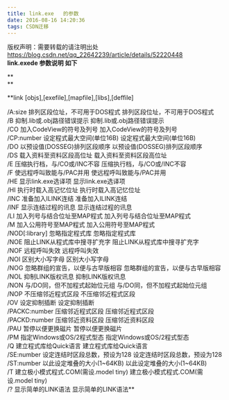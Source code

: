 ```yaml
---
title: link.exe   的参数
date: 2016-08-16 14:20:36
tags: CSDN迁移
---
```

 版权声明：需要转载的请注明出处 https://blog.csdn.net/qq_22642239/article/details/52220448   
   **link.exede 参数说明 如下**

 **  
**

 **link [objs],[exefile],[mapfile],[libs],[deffile]   
   
 /A:size 排列区段位址，不可用于DOS程式 排列区段位址，不可用于DOS程式   
 /B 抑制.lib或.obj路径错误提示 抑制.lib或.obj路径错误提示   
 /CO 加入CodeView的符号及列号 加入CodeView的符号及列号   
 /CP:number 设定程式最大空间(单位16B) 设定程式最大空间(单位16B)   
 /DO 以预设值(DOSSEG)排列区段顺序 以预设值(DOSSEG)排列区段顺序   
 /DS 载入资料至资料区段高位址 载入资料至资料区段高位址   
 /E 压缩执行档，与/CO或/INC不容 压缩执行档，与/CO或/INC不容   
 /F 使远程呼叫致能与/PAC并用 使远程呼叫致能与/PAC并用   
 /HE 显示link.exe选译项 显示link.exe选译项   
 /HI 执行时载入高记忆位址 执行时载入高记忆位址   
 /INC 准备加入ILINK连结 准备加入ILINK连结   
 /INF 显示连结过程的讯息 显示连结过程的讯息   
 /LI 加入列号与结合位址至MAP程式 加入列号与结合位址至MAP程式   
 /M 加入公用符号至MAP程式 加入公用符号至MAP程式   
 /NOD[:library] 忽略指定程式库 忽略指定程式库   
 /NOE 阻止LINK从程式库中搜寻扩充字 阻止LINK从程式库中搜寻扩充字   
 /NOF 远程呼叫失效 远程呼叫失效   
 /NOI 区别大小写字母 区别大小写字母   
 /NOG 忽略群组的宣告，以便与古早版相容 忽略群组的宣告，以便与古早版相容   
 /NOL 抑制LINK版权讯息 抑制LINK版权讯息   
 /NON 与/DO同，但不加程式起始位元组 与/DO同，但不加程式起始位元组   
 /NOP 不压缩邻近程式区段 不压缩邻近程式区段   
 /OV 设定抑制插断 设定抑制插断   
 /PACKC:number 压缩邻近程式区段 压缩邻近程式区段   
 /PACKD:number 压缩邻近资料区段 压缩邻近资料区段   
 /PAU 暂停以便更换磁片 暂停以便更换磁片   
 /PM 指定Windows或OS/2程式型态 指定Windows或OS/2程式型态   
 /Q 建立程式库给Quick语言 建立程式库给Quick语言   
 /SE:number 设定连结时区段总数，预设为128 设定连结时区段总数，预设为128   
 /ST:number 以此设定堆叠的大小(1~64KB) 以此设定堆叠的大小(1~64KB)   
 /T 建立极小模式程式.COM(需设.model tiny) 建立极小模式程式.COM(需设.model tiny)   
 /? 显示简单的LINK语法 显示简单的LINK语法**   
 